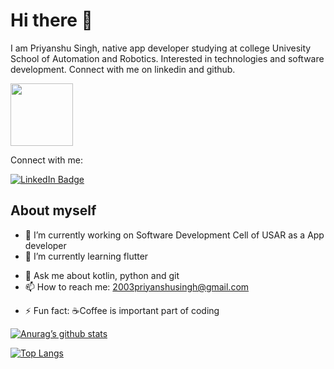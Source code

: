 # Hi there 👋

<p>I am Priyanshu Singh, native app developer studying at college Univesity School of Automation and Robotics. Interested in technologies and software development. Connect with me on linkedin and github.</p>

<!--
**27priyanshu/27priyanshu** is a ✨ _special_ ✨ repository because its `README.md` (this file) appears on your GitHub profile.

Here are some ideas to get you started: -->

<div id="header" align="left">
  <img src="https://media.giphy.com/media/M9gbBd9nbDrOTu1Mqx/giphy.gif" width="100"/>
</div>

<div id="badges" align="left">
  <p>Connect with me:</p>
  <a href="your-linkedin-URL">
    <img src="https://img.shields.io/badge/LinkedIn-blue?style=for-the-badge&logo=linkedin&logoColor=white" alt="LinkedIn Badge"/>
  </a>
</div>

<h2>About myself</h2>

- 🔭 I’m currently working on Software Development Cell of USAR as a App developer
- 🌱 I’m currently learning flutter
<!-- - 👯 I’m looking to collaborate on ... -->
<!-- - 🤔 I’m looking for help with ... -->
- 💬 Ask me about kotlin, python and git
- 📫 How to reach me: 2003priyanshusingh@gmail.com
<!-- - 😄 Pronouns: ... -->
- ⚡ Fun fact: ☕Coffee is important part of coding

[![Anurag’s github stats](https://github-readme-stats.vercel.app/api?username=27priyanshu&theme=darcula)](https://github.com/27priyanshu)


[![Top Langs](https://github-readme-stats.vercel.app/api/top-langs/?username=27priyanshu&layout=compact&theme=darcula)](https://github.com/27priyanshu)